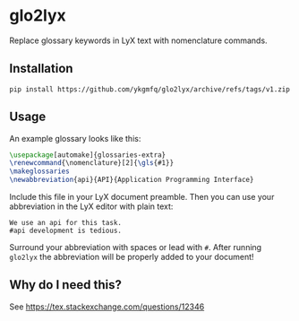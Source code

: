 # glo2lyx
Replace glossary keywords in LyX text with nomenclature commands.
## Installation
```
pip install https://github.com/ykgmfq/glo2lyx/archive/refs/tags/v1.zip
```

## Usage
An example glossary looks like this:
```tex
\usepackage[automake]{glossaries-extra}
\renewcommand{\nomenclature}[2]{\gls{#1}}
\makeglossaries
\newabbreviation{api}{API}{Application Programming Interface}
```
Include this file in your LyX document preamble.
Then you can use your abbreviation in the LyX editor with plain text:
```
We use an api for this task.
#api development is tedious.
```
Surround your abbreviation with spaces or lead with `#`.
After running `glo2lyx` the abbreviation will be properly added to your document!

## Why do I need this?
See
https://tex.stackexchange.com/questions/12346
